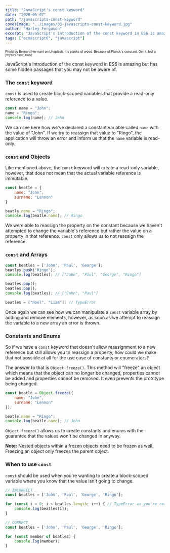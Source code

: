 ```yaml
---
title: "JavaScript's const keyword"
date: "2020-05-07"
path: "/javascripts-const-keyword"
coverImage: "../images/03-javascripts-const-keyword.jpg"
author: "Harley Ferguson"
excerpt: "JavaScript's introduction of the const keyword in ES6 is amazing but has some hidden passages that you may not be aware of."
tags: ["ecmascript6", "javascript"]
---
```


<sub><sup>Photo by Bernard Hermant on Unsplash. It's planks of wood. Because of Planck's constant. Get it. Not a physics fans, huh? </sub></sup>

JavaScript's introduction of the const keyword in ES6 is amazing but has some hidden passages that you may not be aware of.

### The `const` keyword

`const` is used to create block-scoped variables that provide a read-only reference to a value.

```js
const name = "John";
name = "Ringo"; 
console.log(name); // John
```

We can see here how we've declared a constant variable called `name` with the value of "John". If we try to reassign that value to "Ringo", the application will throw an error and inform us that the `name` variable is read-only.

### `const` and Objects

Like mentioned above, the `const` keyword will create a read-only variable, however, that does not mean that the actual variable reference is immutable.

```js
const beatle = {
    name: "John",
    surname: "Lennon"
}

beatle.name = "Ringo";
console.log(beatle.name); // Ringo
```

We were able to reassign the property on the constant because we haven't attempted to change the variable's reference but rather the value on a property in that reference. `const` only allows us to not reassign the reference.


### `const` and Arrays

```js
const beatles = ['John', 'Paul', 'George'];
beatles.push('Ringo');
console.log(beatles); // ["John", "Paul", "George", "Ringo"]

beatles.pop();
beatles.pop();
console.log(beatles); // ["John", "Paul"]

beatles = ["Noel", "Liam"]; // TypeError
```

Once again we can see how we can manipulate a `const` variable array by adding and remove elements, however, as soon as we attempt to reassign the variable to a new array an error is thrown.

### Constants and Enums

So if we have a `const` keyword that doesn't allow reassignment to a new reference but still allows you to reassign a property, how could we make that not possible at all for the use case of constants or enumerators?

The answer to that is `Object.freeze()`. This method will "freeze" an object which means that the object can no longer be changed, properties cannot be added and properties cannot be removed. It even prevents the prototype being changed.

```js
const beatle = Object.freeze({
    name: "John",
    surname: "Lennon"
});

beatle.name = "Ringo";
console.log(beatle.name); // John
```

`Object.freeze()` allows us to create constants and enums with the guarantee that the values won't be changed in anyway.

**Note:** Nested objects within a frozen objects need to be frozen as well. Freezing an object only freezes the parent object.

### When to use `const`

`const` should be used when you're wanting to create a block-scoped variable where you know that the value isn't going to change.

```js
// INCORRECT
const beatles = ['John', 'Paul', 'George', 'Ringo'];

for (const i = 0; i < beatles.length; i++) { // TypeError as you're reassigning i
    console.log(beatles[i]);
}

// CORRECT
const beatles = ['John', 'Paul', 'George', 'Ringo'];

for (const member of beatles) {
    console.log(member);
}
```

